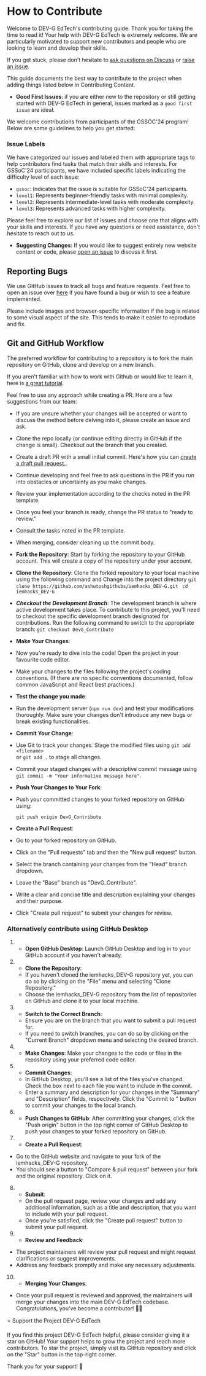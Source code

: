 # How to Contribute

Welcome to DEV-G EdTech's contributing guide. Thank you for taking the time to read it! Your help with DEV-G EdTech is extremely welcome. We are particularly motivated to support new contributors and people who are looking to learn and develop their skills.

If you get stuck, please don’t hesitate to [ask questions on Discuss](https://github.com/ashutoshgithubs/iemhacks_DEV-G/discussions) or [raise an issue](https://github.com/ashutoshgithubs/iemhacks_DEV-G/issues).

This guide documents the best way to contribute to the project when adding things listed below in Contributing Content.

- **Good First Issues**: if you are either new to the repository or still getting started with DEV-G EdTech in general, issues marked as a `good first issue` are ideal.

We welcome contributions from participants of the GSSOC'24 program! Below are some guidelines to help you get started:

### Issue Labels

We have categorized our issues and labeled them with appropriate tags to help contributors find tasks that match their skills and interests. For GSSoC'24 participants, we have included specific labels indicating the difficulty level of each issue:

- `gssoc`: Indicates that the issue is suitable for GSSoC'24 participants.
- `level1`: Represents beginner-friendly tasks with minimal complexity.
- `level2`: Represents intermediate-level tasks with moderate complexity.
- `level3`: Represents advanced tasks with higher complexity.

Please feel free to explore our list of issues and choose one that aligns with your skills and interests. If you have any questions or need assistance, don't hesitate to reach out to us.

- **Suggesting Changes**: If you would like to suggest entirely new website content or code, please [open an issue](https://github.com/ashutoshgithubs/iemhacks_DEV-G/issues) to discuss it first.

## Reporting Bugs

We use GitHub issues to track all bugs and feature requests. Feel free to open an issue over [here](https://github.com/ashutoshgithubs/iemhacks_DEV-G/issues/new?assignees=&labels=&projects=&template=bug_report.md&title=) if you have found a bug or wish to see a feature implemented.

Please include images and browser-specific information if the bug is related to some visual aspect of the site. This tends to make it easier to reproduce and fix.

## Git and GitHub Workflow

The preferred workflow for contributing to a repository is to fork the main repository on GitHub, clone and develop on a new branch.

If you aren't familiar with how to work with Github or would like to learn it, here is [a great tutorial](https://app.egghead.io/playlists/how-to-contribute-to-an-open-source-project-on-github).

Feel free to use any approach while creating a PR. Here are a few suggestions from our team:

- If you are unsure whether your changes will be accepted or want to discuss the method before delving into it, please create an issue and ask.
- Clone the repo locally (or continue editing directly in GitHub if the change is small). Checkout
  out the branch that you created.
- Create a draft PR with a small initial commit. Here's how you can [create a draft pull request.](https://github.blog/2019-02-14-introducing-draft-pull-requests/).
- Continue developing and feel free to ask questions in the PR if you run into obstacles or uncertainty as you make changes.
- Review your implementation according to the checks noted in the PR template.
- Once you feel your branch is ready, change the PR status to "ready to review."
- Consult the tasks noted in the PR template.
- When merging, consider cleaning up the commit body.

- **Fork the Repository**: Start by forking the repository to your GitHub account. This will create a copy of the repository under your account.
- **Clone the Repository**: Clone the forked repository to your local machine using the following command and Change into the project directory
  `git clone https://github.com/ashutoshgithubs/iemhacks_DEV-G.git`
  ` cd iemhacks_DEV-G`

- **_Checkout the Development Branch_**: The development branch is where active development takes place. To contribute to this project, you'll need to checkout the specific development branch designated for contributions. Run the following command to switch to the appropriate branch:
  `git checkout DevG_Contribute`

- **Make Your Changes**:
- Now you're ready to dive into the code! Open the project in your favourite code editor.
- Make your changes to the files following the project's coding conventions. (If there are no specific conventions documented, follow common JavaScript and React best practices.)

- **Test the change you made**:
- Run the development server (`npm run dev`) and test your modifications thoroughly. Make sure your changes don't introduce any new bugs or break existing functionalities.

- **Commit Your Change**:

- Use Git to track your changes. Stage the modified files using
  `git add <filename>`  
   or
  `git add .` to stage all changes.

- Commit your staged changes with a descriptive commit message using
  `git commit -m "Your informative message here"`.

- **Push Your Changes to Your Fork**:

- Push your committed changes to your forked repository on GitHub using:

  `git push origin DevG_Contribute`

- **Create a Pull Request**:

- Go to your forked repository on GitHub.
- Click on the "Pull requests" tab and then the "New pull request" button.
- Select the branch containing your changes from the "Head" branch dropdown.
- Leave the "Base" branch as "DevG_Contribute".
- Write a clear and concise title and description explaining your changes and their purpose.
- Click "Create pull request" to submit your changes for review.

### Alternatively contribute using GitHub Desktop

1. - **Open GitHub Desktop**:
     Launch GitHub Desktop and log in to your GitHub account if you haven't already.

2. - **Clone the Repository**:
   - If you haven't cloned the iemhacks_DEV-G repository yet, you can do so by clicking on the "File" menu and selecting "Clone Repository."
   - Choose the iemhacks_DEV-G repository from the list of repositories on GitHub and clone it to your local machine.

3. - **Switch to the Correct Branch**:
   - Ensure you are on the branch that you want to submit a pull request for.
   - If you need to switch branches, you can do so by clicking on the "Current Branch" dropdown menu and selecting the desired branch.

4. - **Make Changes**:
     Make your changes to the code or files in the repository using your preferred code editor.

5. - **Commit Changes**:
   - In GitHub Desktop, you'll see a list of the files you've changed. Check the box next to each file you want to include in the commit.
   - Enter a summary and description for your changes in the "Summary" and "Description" fields, respectively. Click the "Commit to <branch-name>" button to commit your changes to the local branch.

6. - **Push Changes to GitHub**:
     After committing your changes, click the "Push origin" button in the top right corner of GitHub Desktop to push your changes to your forked repository on GitHub.

7. - **Create a Pull Request**:

- Go to the GitHub website and navigate to your fork of the iemhacks_DEV-G repository.
- You should see a button to "Compare & pull request" between your fork and the original repository. Click on it.

8. - **Submit**:
   - On the pull request page, review your changes and add any additional information, such as a title and description, that you want to include with your pull request.
   - Once you're satisfied, click the "Create pull request" button to submit your pull request.

9. - **Review and Feedback**:

- The project maintainers will review your pull request and might request clarifications or suggest improvements.
- Address any feedback promptly and make any necessary adjustments.

10. - **Merging Your Changes**:

- Once your pull request is reviewed and approved, the maintainers will merge your changes into the main DEV-G EdTech codebase. Congratulations, you've become a contributor! 🎉🎉

⭐️ Support the Project DEV-G EdTech

If you find this project DEV-G EdTech helpful, please consider giving it a star on GitHub! Your support helps to grow the project and reach more contributors. To star the project, simply visit its GitHub repository and click on the "Star" button in the top-right corner.

Thank you for your support! 🌟
